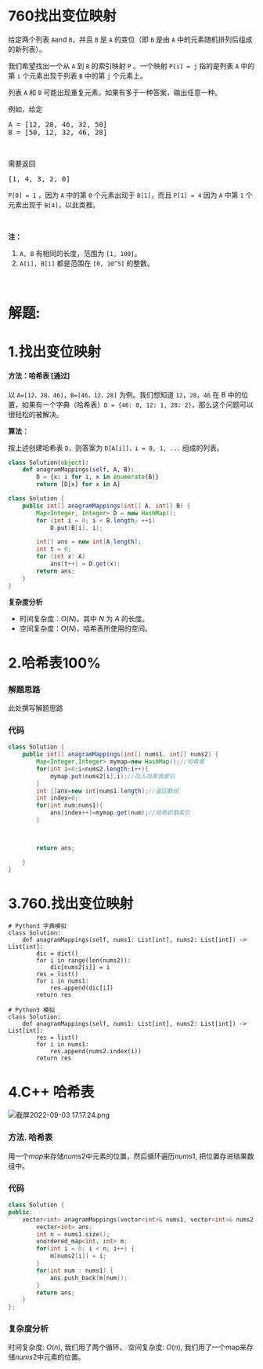 # 760找出变位映射
<p>给定两个列表 <code>A</code>and <code>B</code>，并且 <code>B</code> 是 <code>A</code> 的变位（即&nbsp;<code>B</code> 是由&nbsp;<code>A</code> 中的元素随机排列后组成的新列表）。</p>

<p>我们希望找出一个从 <code>A</code> 到 <code>B</code>&nbsp;的索引映射 <code>P</code> 。一个映射 <code>P[i] = j</code>&nbsp;指的是列表&nbsp;<code>A</code> 中的第 <code>i</code> 个元素出现于列表&nbsp;<code>B</code> 中的第 <code>j</code> 个元素上。</p>

<p>列表 <code>A</code> 和 <code>B</code> 可能出现重复元素。如果有多于一种答案，输出任意一种。</p>

<p>例如，给定</p>

<pre>A = [12, 28, 46, 32, 50]
B = [50, 12, 32, 46, 28]
</pre>

<p>&nbsp;</p>

<p>需要返回</p>

<pre>[1, 4, 3, 2, 0]
</pre>

<p><code>P[0] = 1</code>&nbsp;，因为 <code>A</code> 中的第 <code>0</code> 个元素出现于 <code>B[1]</code>，而且 <code>P[1] = 4</code> 因为 <code>A</code> 中第 <code>1</code> 个元素出现于 <code>B[4]</code>，以此类推。</p>

<p>&nbsp;</p>

<p><strong>注：</strong></p>

<ol>
	<li><code>A, B</code>&nbsp;有相同的长度，范围为&nbsp;<code>[1, 100]</code>。</li>
	<li><code>A[i], B[i]</code> 都是范围在&nbsp;<code>[0, 10^5]</code> 的整数。</li>
</ol>

<p>&nbsp;</p>
































# 解题:
# 1.找出变位映射
####  方法：哈希表 [通过]
以 `A=[12，28，46]`，`B=[46，12，28]` 为例。我们想知道 `12`，`28`，`46` 在 B 中的位置，如果有一个字典（哈希表）`D = {46: 0, 12: 1, 28: 2}`，那么这个问题可以很轻松的被解决。

**算法：**

按上述创建哈希表 `D`，则答案为 `D[A[i]]，i = 0, 1, ...` 组成的列表。

```python [solution1-Python]
class Solution(object):
    def anagramMappings(self, A, B):
        D = {x: i for i, x in enumerate(B)}
        return [D[x] for x in A]
```

```java [solution1-Java]
class Solution {
    public int[] anagramMappings(int[] A, int[] B) {
        Map<Integer, Integer> D = new HashMap();
        for (int i = 0; i < B.length; ++i)
            D.put(B[i], i);

        int[] ans = new int[A.length];
        int t = 0;
        for (int x: A)
            ans[t++] = D.get(x);
        return ans;
    }
}
```

**复杂度分析**

* 时间复杂度：$O(N)$。其中 $N$ 为 $A$ 的长度。
* 空间复杂度：$O(N)$，哈希表所使用的空间。
# 2.哈希表100%
### 解题思路
此处撰写解题思路

### 代码

```java
class Solution {
    public int[] anagramMappings(int[] nums1, int[] nums2) {
        Map<Integer,Integer> mymap=new HashMap();//哈希表
        for(int i=0;i<nums2.length;i++){
            mymap.put(nums2[i],i);//存入哈希表索引
        }
        int []ans=new int[nums1.length];//返回数组
        int index=0;
        for(int num:nums1){
            ans[index++]=mymap.get(num);//哈希抓取索引
        }



        return ans;

    }
}
```
# 3.760.找出变位映射
```
# Python3 字典模拟
class Solution:
    def anagramMappings(self, nums1: List[int], nums2: List[int]) -> List[int]:
        dic = dict()
        for i in range(len(nums2)):
            dic[nums2[i]] = i
        res = list()
        for i in nums1:
            res.append(dic[i])
        return res

# Python3 模拟
class Solution:
    def anagramMappings(self, nums1: List[int], nums2: List[int]) -> List[int]:
        res = list()
        for i in nums1:
            res.append(nums2.index(i))
        return res
```

# 4.C++ 哈希表
![截屏2022-09-03 17.17.24.png](https://pic.leetcode-cn.com/1662198246-AFytPf-%E6%88%AA%E5%B1%8F2022-09-03%2017.17.24.png)
### 方法. 哈希表
用一个$map$来存储$nums2$中元素的位置，然后循环遍历$nums1$, 把位置存进结果数组中。

### 代码

```C++ []
class Solution {
public:
    vector<int> anagramMappings(vector<int>& nums1, vector<int>& nums2) {
        vector<int> ans;
        int n = nums1.size();
        unordered_map<int, int> m;
        for(int i = 0; i < n; i++) {
            m[nums2[i]] = i;
        }
        for(int num : nums1) {
            ans.push_back(m[num]);
        }
        return ans;
    }
};
```


### 复杂度分析
时间复杂度: $O(n)$, 我们用了两个循环。
空间复杂度: $O(n)$, 我们用了一个map来存储$nums2$中元素的位置。
